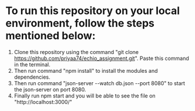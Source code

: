 # To run this repository on your local environment, follow the steps mentioned below:
1. Clone this repository using the command "git clone https://github.com/priyaa74/echio_assignment.git". Paste this command in the terminal.
2. Then run command "npm install" to install the modules and dependencies.
3. Then run command "json-server --watch db.json --port 8080" to start the json-server on port 8080.
4. Finally run npm start and you will be able to see the file on "http://localhost:3000/"

